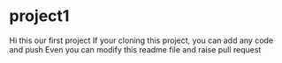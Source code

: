# project1
Hi this our first project
If your cloning this project, you can add any code and push
Even you can modify this readme file and raise pull request

